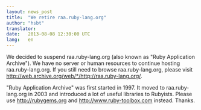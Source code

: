 ```yaml
---
layout: news_post
title:  "We retire raa.ruby-lang.org"
author: "hsbt"
translator:
date:   2013-08-08 12:30:00 UTC
lang:   en
---
```


We decided to suspend raa.ruby-lang.org (also known as
"Ruby Application Archive").
We have no server or human resources to continue hosting raa.ruby-lang.org.
If you still need to browse raa.ruby-lang.org, please visit
http://web.archive.org/web/*/http://raa.ruby-lang.org/.

"Ruby Application Archive" was first started in 1997.
It moved to raa.ruby-lang.org in 2003 and introduced a lot of
useful libraries to Rubyists.
Please use http://rubygems.org and http://www.ruby-toolbox.com instead.
Thanks.
